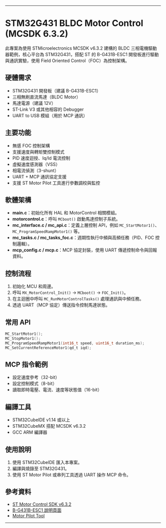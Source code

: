 
---

# STM32G431 BLDC Motor Control (MCSDK 6.3.2)

此專案為使用 STMicroelectronics MCSDK v6.3.2 建構的 BLDC 三相電機驅動器範例，核心平台為 STM32G431，搭配 ST 的 B-G431B-ESC1 開發板進行驅動與通訊實驗，使用 Field Oriented Control（FOC）為控制架構。

## 硬體需求

* STM32G431 開發板（建議 B-G431B-ESC1）
* 三相無刷直流馬達（BLDC Motor）
* 馬達電源（建議 12V）
* ST-Link V3 或其他相容的 Debugger
* UART to USB 模組（用於 MCP 通訊）

## 主要功能

* 無感 FOC 控制架構
* 支援速度與轉矩雙控制模式
* PID 速度迴授、Iq/Id 電流控制
* 虛擬速度感測器（VSS）
* 相電流偵測（3-shunt）
* UART + MCP 通訊協定支援
* 支援 ST Motor Pilot 工具進行參數調校與監控

## 軟體架構

* **main.c**：初始化所有 HAL 和 MotorControl 相關模組。
* **motorcontrol.c**：呼叫 `MCboot()` 啟動馬達控制子系統。
* **mc\_interface.c / mc\_api.c**：定義上層控制 API，例如 `MC_StartMotor1()`、`MC_ProgramSpeedRampMotor1()` 等。
* **mc\_tasks.c / mc\_tasks\_foc.c**：週期性執行中頻與高頻任務（PID、FOC 控制邏輯）。
* **mcp\_config.c / mcp.c**：MCP 協定封裝，使用 UART 傳遞控制命令與回報資料。

## 控制流程

1. 初始化 MCU 和周邊。
2. 呼叫 `MX_MotorControl_Init()` → `MCboot()` → `FOC_Init()`。
3. 在主迴圈中呼叫 `MC_RunMotorControlTasks()` 處理通訊與中頻任務。
4. 透過 UART（MCP 協定）傳送指令控制馬達狀態。

## 常用 API

```c
MC_StartMotor1();
MC_StopMotor1();
MC_ProgramSpeedRampMotor1(int16_t speed, uint16_t duration_ms);
MC_SetCurrentReferenceMotor1(qd_t iqd);
```

## MCP 指令範例

* 設定速度參考（32-bit）
* 設定控制模式（8-bit）
* 讀取即時電壓、電流、速度等狀態值（16-bit）

## 編譯工具

* STM32CubeIDE v1.14 或以上
* STM32CubeMX 搭配 MCSDK v6.3.2
* GCC ARM 編譯器

## 使用說明

1. 使用 STM32CubeIDE 匯入本專案。
2. 編譯與燒錄至 STM32G431。
3. 使用 ST Motor Pilot 或串列工具透過 UART 操作 MCP 命令。

## 參考資料

* [ST Motor Control SDK v6.3.2](https://www.st.com/en/embedded-software/x-cube-mcsdk.html)
* [B-G431B-ESC1 說明頁面](https://www.st.com/en/evaluation-tools/b-g431b-esc1.html)
* [Motor Pilot Tool](https://www.st.com/en/development-tools/motor-pilot.html)

---


